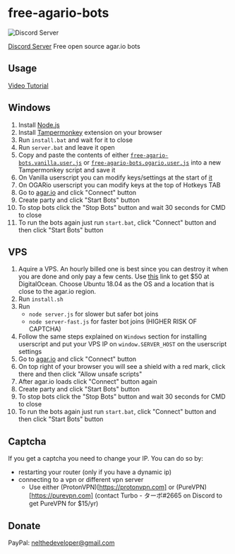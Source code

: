 # free-agario-bots
![Discord Server](https://discordapp.com/api/guilds/601142455383097400/widget.png?style=shield)

[Discord Server](https://discord.gg/SDMNEcJ)
Free open source agar.io bots

## Usage
[Video Tutorial](https://www.youtube.com/watch?v=TkihvNIpiTw)

Windows
-------
1. Install [Node.js](https://nodejs.org)
2. Install [Tampermonkey](https://chrome.google.com/webstore/detail/tampermonkey/dhdgffkkebhmkfjojejmpbldmpobfkfo?hl=es) extension on your browser
3. Run `install.bat` and wait for it to close
4. Run `server.bat` and leave it open
5. Copy and paste the contents of either [`free-agario-bots.vanilla.user.js`](https://github.com/nelthedev/free-agario-bots/blob/master/free-agario-bots.vanilla.user.js) or [`free-agario-bots.ogario.user.js`](https://github.com/nelthedev/free-agario-bots/blob/master/free-agario-bots.ogario.user.js) into a new Tampermonkey script and save it
6. On Vanilla userscript you can modify keys/settings at the start of [it](https://github.com/nelthedev/free-agario-bots/blob/master/free-agario-bots.vanilla.user.js#L11)
7. On OGARio userscript you can modify keys at the top of Hotkeys TAB
8. Go to [agar.io](https://agar.io) and click "Connect" button
9. Create party and click "Start Bots" button
10. To stop bots click the "Stop Bots" button and wait 30 seconds for CMD to close
11. To run the bots again just run `start.bat`, click "Connect" button and then click "Start Bots" button

VPS
-------
1. Aquire a VPS. An hourly billed one is best since you can destroy it when you are done and only pay a few cents. Use [this](https://m.do.co/c/8ce473986d41) link to get $50 at DigitalOcean. Choose Ubuntu 18.04 as the OS and a location that is close to the agar.io region.
2. Run `install.sh`
3. Run 
    - `node server.js` for slower but safer bot joins
    - `node server-fast.js` for faster bot joins (HIGHER RISK OF CAPTCHA)
4. Follow the same steps explained on `Windows` section for installing userscript and put your VPS IP on `window.SERVER_HOST` on the userscript settings
5. Go to [agar.io](https://agar.io) and click "Connect" button
6. On top right of your browser you will see a shield with a red mark, click there and then click "Allow unsafe scripts"
7. After agar.io loads click "Connect" button again
8. Create party and click "Start Bots" button
9. To stop bots click the "Stop Bots" button and wait 30 seconds for CMD to close
10. To run the bots again just run `start.bat`, click "Connect" button and then click "Start Bots" button

## Captcha
If you get a captcha you need to change your IP. You can do so by:
- restarting your router (only if you have a dynamic ip)
- connecting to a vpn or different vpn server
    - Use either (ProtonVPN)[https://protonvpn.com] or (PureVPN)[https://purevpn.com] (contact Turbo - ターボ#2665 on Discord to get PureVPN for $15/yr) 

## Donate
PayPal: nelthedeveloper@gmail.com